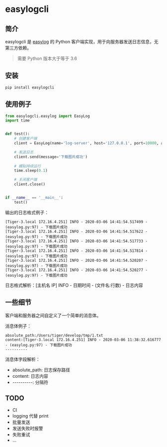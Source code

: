 # easylogcli

## 简介

easylogcli 是 [easylog](https://github.com/prprprus/easylog) 的 Python 客户端实现，用于向服务器发送日志信息，无第三方依赖。

> 需要 Python 版本大于等于 3.6

## 安装

```bash
pip install easylogcli
```

## 使用例子

```Python
from easylogcli.easylog import EasyLog
import time


def test():
    # 创建客户端
    client = EasyLog(name='log-server', host='127.0.0.1', port=10000, absolute_path='/Users/tiger/develop/tmp/1.txt')

    # 发送日志
    client.send(message='下载图片成功')
    
    # 模拟持续运行
    time.sleep(0.1)

    # 关闭客户端
    client.close()


if __name__ == '__main__':
    test()
```

输出的日志格式例子：

```
[Tiger-3.local 172.16.4.251] INFO - 2020-03-06 14:41:54.517499 - (easylog.py:97) - 下载图片成功
[Tiger-3.local 172.16.4.251] INFO - 2020-03-06 14:41:54.517622 - (easylog.py:97) - 下载图片成功
[Tiger-3.local 172.16.4.251] INFO - 2020-03-06 14:41:54.517733 - (easylog.py:97) - 下载图片成功
[Tiger-3.local 172.16.4.251] INFO - 2020-03-06 14:41:54.517814 - (easylog.py:97) - 下载图片成功
[Tiger-3.local 172.16.4.251] INFO - 2020-03-06 14:41:54.520207 - (easylog.py:97) - 下载图片成功
[Tiger-3.local 172.16.4.251] INFO - 2020-03-06 14:41:54.520277 - (easylog.py:97) - 下载图片成功
```

日志格式解析：[主机名 IP] INFO - 日期时间 - (文件名:行数) - 日志内容

## 一些细节

客户端和服务器之间自定义了一个简单的消息体。

消息体例子：

```
absolute_path:/Users/tiger/develop/tmp/1.txt
content:[Tiger-3.local 172.16.4.251] INFO - 2020-03-06 11:38:32.616777 - (easylog.py:97) - 下载图片成功
----------
```

消息体字段解析：

- absolute_path: 日志保存路径
- content:       日志内容
- ----------:    分隔符

## TODO

- CI
- logging 代替 print
- 批量发送
- 发送失败时报警
- 失败重试
- ...